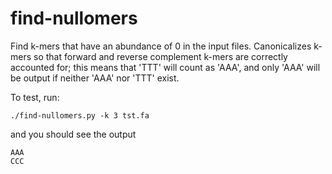 # find-nullomers

Find k-mers that have an abundance of 0 in the input
files. Canonicalizes k-mers so that forward and reverse complement
k-mers are correctly accounted for; this means that 'TTT' will count
as 'AAA', and only 'AAA' will be output if neither 'AAA' nor 'TTT'
exist.

To test, run:

```
./find-nullomers.py -k 3 tst.fa
```

and you should see the output

```
AAA
CCC
```
